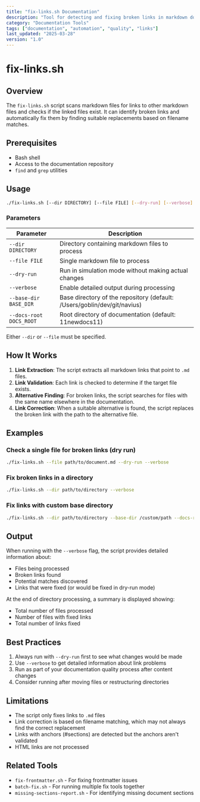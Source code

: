 ```yaml
---
title: "fix-links.sh Documentation"
description: "Tool for detecting and fixing broken links in markdown documentation"
category: "Documentation Tools"
tags: ["documentation", "automation", "quality", "links"]
last_updated: "2025-03-28"
version: "1.0"
---
```


# fix-links.sh

## Overview

The `fix-links.sh` script scans markdown files for links to other markdown files and checks if the linked files exist. It can identify broken links and automatically fix them by finding suitable replacements based on filename matches.

## Prerequisites

- Bash shell
- Access to the documentation repository
- `find` and `grep` utilities

## Usage

```bash
./fix-links.sh [--dir DIRECTORY] [--file FILE] [--dry-run] [--verbose] [--base-dir BASE_DIR] [--docs-root DOCS_ROOT]
```

### Parameters

| Parameter | Description |
|-----------|-------------|
| `--dir DIRECTORY` | Directory containing markdown files to process |
| `--file FILE` | Single markdown file to process |
| `--dry-run` | Run in simulation mode without making actual changes |
| `--verbose` | Enable detailed output during processing |
| `--base-dir BASE_DIR` | Base directory of the repository (default: /Users/goblin/dev/git/navius) |
| `--docs-root DOCS_ROOT` | Root directory of documentation (default: 11newdocs11) |

Either `--dir` or `--file` must be specified.

## How It Works

1. **Link Extraction**: The script extracts all markdown links that point to `.md` files.
2. **Link Validation**: Each link is checked to determine if the target file exists.
3. **Alternative Finding**: For broken links, the script searches for files with the same name elsewhere in the documentation.
4. **Link Correction**: When a suitable alternative is found, the script replaces the broken link with the path to the alternative file.

## Examples

### Check a single file for broken links (dry run)

```bash
./fix-links.sh --file path/to/document.md --dry-run --verbose
```

### Fix broken links in a directory

```bash
./fix-links.sh --dir path/to/directory --verbose
```

### Fix links with custom base directory

```bash
./fix-links.sh --dir path/to/directory --base-dir /custom/path --docs-root docs
```

## Output

When running with the `--verbose` flag, the script provides detailed information about:
- Files being processed
- Broken links found
- Potential matches discovered
- Links that were fixed (or would be fixed in dry-run mode)

At the end of directory processing, a summary is displayed showing:
- Total number of files processed
- Number of files with fixed links
- Total number of links fixed

## Best Practices

1. Always run with `--dry-run` first to see what changes would be made
2. Use `--verbose` to get detailed information about link problems
3. Run as part of your documentation quality process after content changes
4. Consider running after moving files or restructuring directories

## Limitations

- The script only fixes links to `.md` files
- Link correction is based on filename matching, which may not always find the correct replacement
- Links with anchors (#sections) are detected but the anchors aren't validated
- HTML links are not processed

## Related Tools

- `fix-frontmatter.sh` - For fixing frontmatter issues
- `batch-fix.sh` - For running multiple fix tools together
- `missing-sections-report.sh` - For identifying missing document sections 